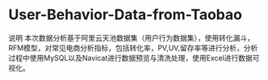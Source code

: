 # User-Behavior-Data-from-Taobao
说明
本次数据分析基于阿里云天池数据集（用户行为数据集），使用转化漏斗，RFM模型，对常见电商分析指标，包括转化率，PV,UV,留存率等进行分析，分析过程中使用MySQL以及Navicat进行数据预览与清洗处理，使用Excel进行数据可视化。

